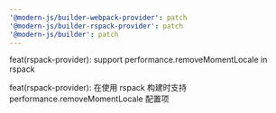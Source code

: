 ```yaml
---
'@modern-js/builder-webpack-provider': patch
'@modern-js/builder-rspack-provider': patch
'@modern-js/builder': patch
---
```


feat(rspack-provider): support performance.removeMomentLocale in rspack

feat(rspack-provider): 在使用 rspack 构建时支持 performance.removeMomentLocale 配置项
